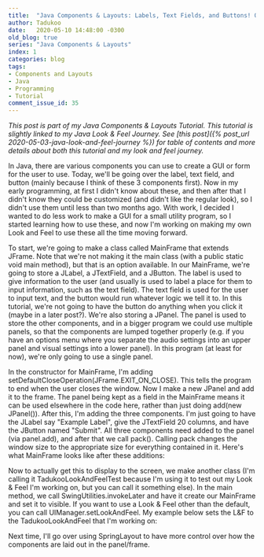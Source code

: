 ```yaml
---
title:  "Java Components & Layouts: Labels, Text Fields, and Buttons! Oh My! (The Basics)"
author: Tadukoo
date:   2020-05-10 14:48:00 -0300
old_blog: true
series: "Java Components & Layouts"
index: 1
categories: blog
tags: 
- Components and Layouts
- Java
- Programming
- Tutorial
comment_issue_id: 35
---
```

*This post is part of my Java Components & Layouts Tutorial. This tutorial is slightly linked to my Java Look & Feel Journey. See [this post]({% post_url 2020-05-03-java-look-and-feel-journey %}) for table of contents and 
more details about both this tutorial and my look and feel journey.*

In Java, there are various components you can use to create a GUI or form for the user to use. Today, we'll be going over the label, text field, and button (mainly because I think of these 3 components first). Now in my 
early programming, at first I didn't know about these, and then after that I didn't know they could be customized (and didn't like the regular look), so I didn't use them until less than two months ago. With work, I decided 
I wanted to do less work to make a GUI for a small utility program, so I started learning how to use these, and now I'm working on making my own Look and Feel to use these all the time moving forward.

To start, we're going to make a class called MainFrame that extends JFrame. Note that we're not making it the main class (with a public static void main method), but that is an option available. In our MainFrame, we're going 
to store a JLabel, a JTextField, and a JButton. The label is used to give information to the user (and usually is used to label a place for them to input information, such as the text field). The text field is used for the 
user to input text, and the button would run whatever logic we tell it to. In this tutorial, we're not going to have the button do anything when you click it (maybe in a later post?). We're also storing a JPanel. The panel 
is used to store the other components, and in a bigger program we could use multiple panels, so that the components are lumped together properly (e.g. if you have an options menu where you separate the audio settings into 
an upper panel and visual settings into a lower panel). In this program (at least for now), we're only going to use a single panel.

In the constructor for MainFrame, I'm adding setDefaultCloseOperation(JFrame.EXIT_ON_CLOSE). This tells the program to end when the user closes the window. Now I make a new JPanel and add it to the frame. The panel being 
kept as a field in the MainFrame means it can be used elsewhere in the code here, rather than just doing add(new JPanel()). After this, I'm adding the three components. I'm just going to have the JLabel say "Example Label", 
give the JTextField 20 columns, and have the JButton named "Submit". All three components need added to the panel (via panel.add), and after that we call pack(). Calling pack changes the window size to the appropriate size for 
everything contained in it. Here's what MainFrame looks like after these additions:

<script src="https://gist.github.com/Tadukoo/61c1e2c63e9679186c7616c129fac9d9.js"></script>

Now to actually get this to display to the screen, we make another class (I'm calling it TadukooLookAndFeelTest because I'm using it to test out my Look & Feel I'm working on, but you can call it something else). In the main 
method, we call SwingUtilities.invokeLater and have it create our MainFrame and set it to visible. If you want to use a Look & Feel other than the default, you can call UIManager.setLookAndFeel. My example below sets the L&F 
to the TadukooLookAndFeel that I'm working on:

<script src="https://gist.github.com/Tadukoo/1d531516cd459294aa04934dab59434c.js"></script>

Next time, I'll go over using SpringLayout to have more control over how the components are laid out in the panel/frame.
